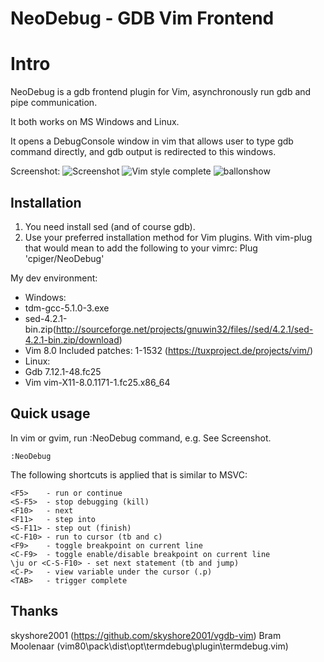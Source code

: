 NeoDebug - GDB Vim Frontend
===========================
# Intro

NeoDebug is a gdb frontend plugin for Vim, asynchronously run gdb and pipe communication.

It both works on MS Windows and Linux. 

It opens a DebugConsole window in vim that allows user to type gdb command directly, 
and gdb output is redirected to this windows.

Screenshot:
![Screenshot](https://github.com/cpiger/NeoDebug/blob/master/NeoDebug1.png)
![Vim style complete](https://github.com/cpiger/NeoDebug/blob/master/NeoDebugComplete.png)
![ballonshow](https://github.com/cpiger/NeoDebug/blob/master/NeoDebugBallonShow.png)


## Installation

1. You need install sed (and of course gdb).
2. Use your preferred installation method for Vim plugins.
   With vim-plug that would mean to add the following to your vimrc:
   Plug 'cpiger/NeoDebug'

My dev environment:
- Windows: 
 - tdm-gcc-5.1.0-3.exe
 - sed-4.2.1-bin.zip(http://sourceforge.net/projects/gnuwin32/files//sed/4.2.1/sed-4.2.1-bin.zip/download)
 - Vim 8.0 Included patches: 1-1532 (https://tuxproject.de/projects/vim/)
- Linux:
 - Gdb 7.12.1-48.fc25
 - Vim vim-X11-8.0.1171-1.fc25.x86_64

## Quick usage

In vim or gvim, run :NeoDebug command, e.g. 
See Screenshot.

	:NeoDebug


The following shortcuts is applied that is similar to MSVC: 

	<F5> 	- run or continue
	<S-F5> 	- stop debugging (kill)
	<F10> 	- next
	<F11> 	- step into
	<S-F11> - step out (finish)
	<C-F10>	- run to cursor (tb and c)
	<F9> 	- toggle breakpoint on current line
	<C-F9> 	- toggle enable/disable breakpoint on current line
	\ju or <C-S-F10> - set next statement (tb and jump)
	<C-P> 	- view variable under the cursor (.p)
    <TAB>   - trigger complete 

## Thanks
   skyshore2001
   (https://github.com/skyshore2001/vgdb-vim)
   Bram Moolenaar 
   (vim80\pack\dist\opt\termdebug\plugin\termdebug.vim)
